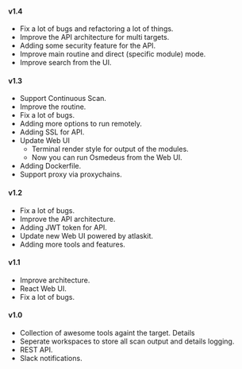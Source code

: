 #### v1.4
- Fix a lot of bugs and refactoring a lot of things.
- Improve the API architecture for multi targets.
- Adding some security feature for the API.
- Improve main routine and direct (specific module) mode.
- Improve search from the UI.

#### v1.3
- Support Continuous Scan.
- Improve the routine.
- Fix a lot of bugs.
- Adding more options to run remotely.
- Adding SSL for API.
- Update Web UI
    * Terminal render style for output of the modules.
    * Now you can run Osmedeus from the Web UI.
- Adding Dockerfile.
- Support proxy via proxychains.


#### v1.2
- Fix a lot of bugs.
- Improve the API architecture.
- Adding JWT token for API.
- Update new Web UI powered by atlaskit.
- Adding more tools and features.


#### v1.1
- Improve architecture.
- React Web UI.
- Fix a lot of bugs.


#### v1.0
- Collection of awesome tools againt the target. Details
- Seperate workspaces to store all scan output and details logging.
- REST API.
- Slack notifications.